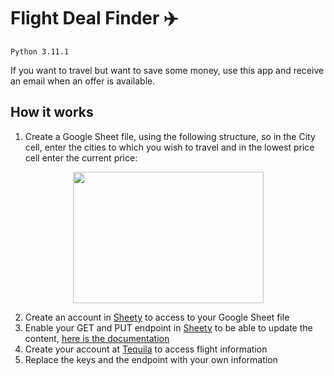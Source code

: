 # Flight Deal Finder ✈️
`Python 3.11.1`

If you want to travel but want to save some money, use this app and receive an email when an offer is available.

## How it works
1. Create a Google Sheet file, using the following structure, so in the City cell, enter the cities to which you wish to travel and in the lowest price cell enter the current price:
<p align="center">
  <img src="https://user-images.githubusercontent.com/89556233/235822794-0b7d5c91-b5c9-4184-9af4-70b4e02631f5.png" width="305" height="210" style="text-align:center;">
</p>

2. Create an account in [Sheety](https://sheety.co/) to access to your Google Sheet file
3. Enable your GET and PUT endpoint in [Sheety](https://sheety.co/) to be able to update the content, [here is the documentation](https://tequila.kiwi.com/portal/docs)
4. Create your account at [Tequila](https://tequila.kiwi.com) to access flight information
5. Replace the keys and the endpoint with your own information

